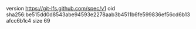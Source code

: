 version https://git-lfs.github.com/spec/v1
oid sha256:be515dd0d8543abe94593e2278aab3b4511b6fe599836ef56cd6b13afcc6b1c4
size 69

